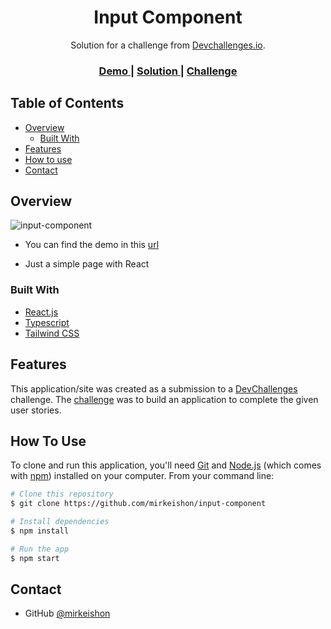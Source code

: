 <!-- Please update value in the {}  -->

<h1 align="center">Input Component</h1>

<div align="center">
   Solution for a challenge from  <a href="http://devchallenges.io" target="_blank">Devchallenges.io</a>.
</div>

<div align="center">
  <h3>
    <a href="https://input-component.onrender.com/">
      Demo
    </a>
    <span> | </span>
    <a href="https://devchallenges.io/solutions/a3Z5RrckbTEVIACk3zba">
      Solution
    </a>
    <span> | </span>
    <a href="https://devchallenges.io/challenges/TSqutYM4c5WtluM7QzGp">
      Challenge
    </a>
  </h3>
</div>

<!-- TABLE OF CONTENTS -->

## Table of Contents

- [Overview](#overview)
  - [Built With](#built-with)
- [Features](#features)
- [How to use](#how-to-use)
- [Contact](#contact)

<!-- OVERVIEW -->

## Overview

![input-component](https://user-images.githubusercontent.com/94877748/158277161-615cee28-4218-42f7-a454-a0422114c1bc.png)

- You can find the demo in this [url](https://input-component.onrender.com/)

- Just a simple page with React

### Built With

<!-- This section should list any major frameworks that you built your project using. Here are a few examples.-->

- [React.js](https://nextjs.org/)
- [Typescript](https://www.typescriptlang.org/)
- [Tailwind CSS](https://tailwindcss.com/)

## Features

<!-- List the features of your application or follow the template. Don't share the figma file here :) -->

This application/site was created as a submission to a [DevChallenges](https://devchallenges.io/challenges) challenge. The [challenge](https://devchallenges.io/challenges/TSqutYM4c5WtluM7QzGp) was to build an application to complete the given user stories.


## How To Use

<!-- Example: -->

To clone and run this application, you'll need [Git](https://git-scm.com) and [Node.js](https://nodejs.org/en/download/) (which comes with [npm](http://npmjs.com)) installed on your computer. From your command line:

```bash
# Clone this repository
$ git clone https://github.com/mirkeishon/input-component

# Install dependencies
$ npm install

# Run the app
$ npm start
```


## Contact

- GitHub [@mirkeishon](https://github.com/mirkeishon)
